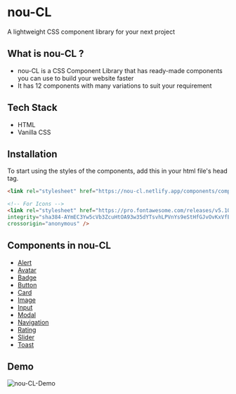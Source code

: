 # nou-CL

A lightweight CSS component library for your next project

## What is nou-CL ?
- nou-CL is a CSS Component Library that has ready-made components you can use to build your website faster
- It has 12 components with many variations to suit your requirement




## Tech Stack

- HTML
- Vanilla CSS



## Installation

To start using the styles of the components, add this in your html file's head tag.

```html
<link rel="stylesheet" href="https://nou-cl.netlify.app/components/components.css">

<!-- For Icons -->
<link rel="stylesheet" href="https://pro.fontawesome.com/releases/v5.10.0/css/all.css" 
integrity="sha384-AYmEC3Yw5cVb3ZcuHtOA93w35dYTsvhLPVnYs9eStHfGJvOvKxVfELGroGkvsg+p" 
crossorigin="anonymous" />
```

## Components in nou-CL  

* [Alert](https://nou-cl.netlify.app/components/alert/alert.html)
* [Avatar](https://nou-cl.netlify.app/components/avatar/avatar.html)
* [Badge](https://nou-cl.netlify.app/components/badge/badge.html)
* [Button](https://nou-cl.netlify.app/components/button/button.html)
* [Card](https://nou-cl.netlify.app/components/card/card.html)
* [Image](https://nou-cl.netlify.app/components/image/image.html)
* [Input](https://nou-cl.netlify.app/components/input/input.html)
* [Modal](https://nou-cl.netlify.app/components/modal/modal.html)
* [Navigation](https://nou-cl.netlify.app/components/navigation/navigation.html)
* [Rating](https://nou-cl.netlify.app/components/rating/rating.html)
* [Slider](https://nou-cl.netlify.app/components/slider/slider.html)
* [Toast](https://nou-cl.netlify.app/components/toast/toast.html)

## Demo
![nou-CL-Demo](https://user-images.githubusercontent.com/61442144/154861533-9ca5f240-52bb-4208-9d3e-40bab8a21fb6.gif)

 
